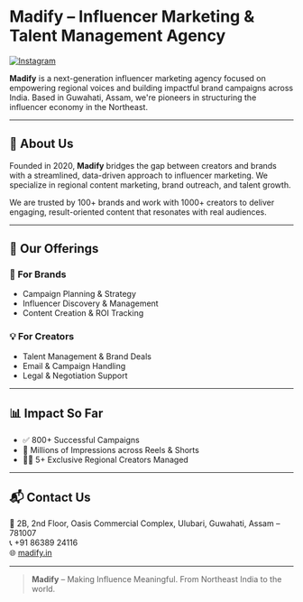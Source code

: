 # Madify – Influencer Marketing & Talent Management Agency

[![Instagram](https://img.shields.io/badge/Follow-@madify.in-red)](https://instagram.com/madify.in)

**Madify** is a next-generation influencer marketing agency focused on empowering regional voices and building impactful brand campaigns across India. Based in Guwahati, Assam, we're pioneers in structuring the influencer economy in the Northeast.

---

## 🌟 About Us

Founded in 2020, **Madify** bridges the gap between creators and brands with a streamlined, data-driven approach to influencer marketing. We specialize in regional content marketing, brand outreach, and talent growth.

We are trusted by 100+ brands and work with 1000+ creators to deliver engaging, result-oriented content that resonates with real audiences.

---

## 🚀 Our Offerings

### 🎯 For Brands
- Campaign Planning & Strategy
- Influencer Discovery & Management
- Content Creation & ROI Tracking

### 💡 For Creators
- Talent Management & Brand Deals
- Email & Campaign Handling
- Legal & Negotiation Support

---

## 📊 Impact So Far

- ✅ 800+ Successful Campaigns
- 🎥 Millions of Impressions across Reels & Shorts
- 🧑‍🎤 5+ Exclusive Regional Creators Managed


---

## 📬 Contact Us

📍 2B, 2nd Floor, Oasis Commercial Complex, Ulubari, Guwahati, Assam – 781007  
📞 +91 86389 24116  
🌐 [madify.in](https://madify.in)  

---

> **Madify** – Making Influence Meaningful. From Northeast India to the world.

